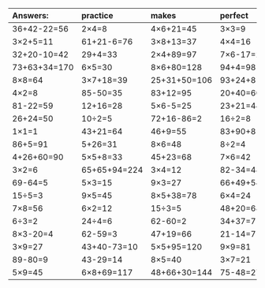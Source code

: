 | Answers: | practice | makes | perfect | ! |
| :--- | :--- | :--- | :--- | :--- |
| 36+42-22=56 | 2×4=8 | 4×6+21=45 | 3×3=9 | 2×3=6 | 
| 3×2+5=11 | 61+21-6=76 | 3×8+13=37 | 4×4=16 | 40+93+90=223 | 
| 32+20-10=42 | 29+4=33 | 2×4+89=97 | 7×6-17=25 | 32÷8=4 | 
| 73+63+34=170 | 6×5=30 | 8×6+80=128 | 94+4=98 | 4×7-14=14 | 
| 8×8=64 | 3×7+18=39 | 25+31+50=106 | 93+24+81=198 | 19+64=83 | 
| 4×2=8 | 85-50=35 | 83+12=95 | 20+40=60 | 5×8-35=5 | 
| 81-22=59 | 12+16=28 | 5×6-5=25 | 23+21=44 | 9×6=54 | 
| 26+24=50 | 10÷2=5 | 72+16-86=2 | 16÷2=8 | 58+17=75 | 
| 1×1=1 | 43+21=64 | 46+9=55 | 83+90+81=254 | 45÷5=9 | 
| 86+5=91 | 5+26=31 | 8×6=48 | 8÷2=4 | 7×5+29=64 | 
| 4+26+60=90 | 5×5+8=33 | 45+23=68 | 7×6=42 | 9×6+17=71 | 
| 3×2=6 | 65+65+94=224 | 3×4=12 | 82-34=48 | 7×7=49 | 
| 69-64=5 | 5×3=15 | 9×3=27 | 66+49+54=169 | 72+13+25=110 | 
| 15÷5=3 | 9×5=45 | 8×5+38=78 | 6×4=24 | 49÷7=7 | 
| 7×8=56 | 6×2=12 | 15÷3=5 | 48+20=68 | 57-30=27 | 
| 6÷3=2 | 24÷4=6 | 62-60=2 | 34+37=71 | 21÷7=3 | 
| 8×3-20=4 | 62-59=3 | 47+19=66 | 21-14=7 | 4×3=12 | 
| 3×9=27 | 43+40-73=10 | 5×5+95=120 | 9×9=81 | 7×9=63 | 
| 89-80=9 | 43-29=14 | 8×5=40 | 3×7=21 | 6×9=54 | 
| 5×9=45 | 6×8+69=117 | 48+66+30=144 | 75-48=27 | 10+23=33 | 
